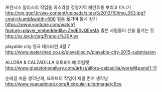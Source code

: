 
프란시스 알리스의 작업들 
이스라엘 접경지역 페인트통 뿌리고 다니기 
http://njp.ggcf.kr/wp-content/uploads/sites/5/2013/10/img_053.jpg?cmd=thumb&width=600
얼음 옮기며 동네 걷기
https://www.youtube.com/watch?feature=player_embedded&v=ZedESyQEnMA
많은 사람들이 산을 옮기는 것 
http://ss.ize.kr/tag/Francis%20Alys



playable city 영국 데드라인 4월 7
http://www.watershed.co.uk/playablecity/playable-city-2015-submission

ALLORA & CALZADILLA 오토바이에 트럼펫
http://www.gladstonegallery.com/artist/allora-calzadilla/work#&panel1-11

순례길 처음 생각난게, 요아브의 작업이 제일 먼저 생각남 
http://www.yoavadmoni.com/#!circular-pilgrimage/c9ce

